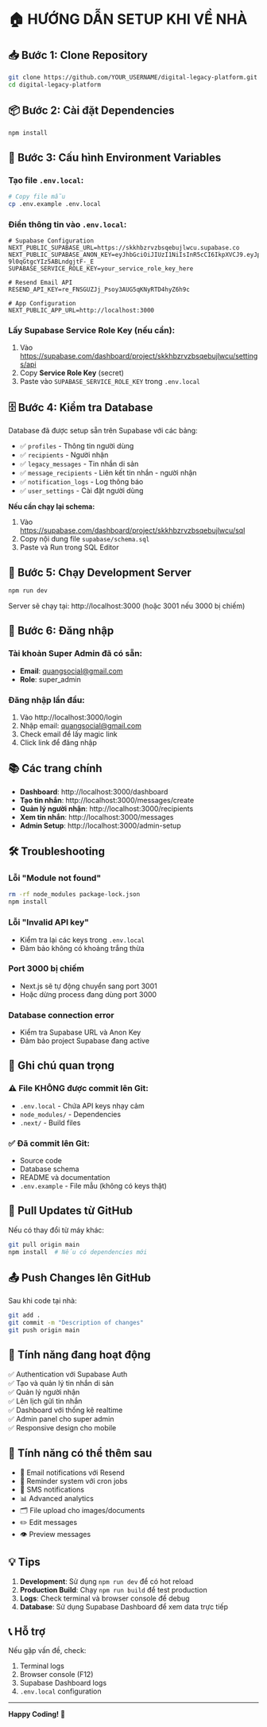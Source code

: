 # 🏠 HƯỚNG DẪN SETUP KHI VỀ NHÀ

## 📥 Bước 1: Clone Repository

```bash
git clone https://github.com/YOUR_USERNAME/digital-legacy-platform.git
cd digital-legacy-platform
```

## 📦 Bước 2: Cài đặt Dependencies

```bash
npm install
```

## 🔐 Bước 3: Cấu hình Environment Variables

### Tạo file `.env.local`:

```bash
# Copy file mẫu
cp .env.example .env.local
```

### Điền thông tin vào `.env.local`:

```env
# Supabase Configuration
NEXT_PUBLIC_SUPABASE_URL=https://skkhbzrvzbsqebujlwcu.supabase.co
NEXT_PUBLIC_SUPABASE_ANON_KEY=eyJhbGciOiJIUzI1NiIsInR5cCI6IkpXVCJ9.eyJpc3MiOiJzdXBhYmFzZSIsInJlZiI6InNra2hienJ2emJzcWVidWpsd2N1Iiwicm9sZSI6ImFub24iLCJpYXQiOjE3NjA1MjMyNjksImV4cCI6MjA3NjA5OTI2OX0.e5cZBssEwLEvekK2U3-9l0qGtgcYIz5ABLndgjtF-_E
SUPABASE_SERVICE_ROLE_KEY=your_service_role_key_here

# Resend Email API
RESEND_API_KEY=re_FNSGUZJj_Psoy3AUG5qKNyRTD4hyZ6h9c

# App Configuration
NEXT_PUBLIC_APP_URL=http://localhost:3000
```

### Lấy Supabase Service Role Key (nếu cần):
1. Vào https://supabase.com/dashboard/project/skkhbzrvzbsqebujlwcu/settings/api
2. Copy **Service Role Key** (secret)
3. Paste vào `SUPABASE_SERVICE_ROLE_KEY` trong `.env.local`

## 🗄️ Bước 4: Kiểm tra Database

Database đã được setup sẵn trên Supabase với các bảng:
- ✅ `profiles` - Thông tin người dùng
- ✅ `recipients` - Người nhận
- ✅ `legacy_messages` - Tin nhắn di sản
- ✅ `message_recipients` - Liên kết tin nhắn - người nhận
- ✅ `notification_logs` - Log thông báo
- ✅ `user_settings` - Cài đặt người dùng

**Nếu cần chạy lại schema:**
1. Vào https://supabase.com/dashboard/project/skkhbzrvzbsqebujlwcu/sql
2. Copy nội dung file `supabase/schema.sql`
3. Paste và Run trong SQL Editor

## 🚀 Bước 5: Chạy Development Server

```bash
npm run dev
```

Server sẽ chạy tại: http://localhost:3000 (hoặc 3001 nếu 3000 bị chiếm)

## 👤 Bước 6: Đăng nhập

### Tài khoản Super Admin đã có sẵn:
- **Email**: quangsocial@gmail.com
- **Role**: super_admin

### Đăng nhập lần đầu:
1. Vào http://localhost:3000/login
2. Nhập email: quangsocial@gmail.com
3. Check email để lấy magic link
4. Click link để đăng nhập

## 📚 Các trang chính

- **Dashboard**: http://localhost:3000/dashboard
- **Tạo tin nhắn**: http://localhost:3000/messages/create
- **Quản lý người nhận**: http://localhost:3000/recipients
- **Xem tin nhắn**: http://localhost:3000/messages
- **Admin Setup**: http://localhost:3000/admin-setup

## 🛠️ Troubleshooting

### Lỗi "Module not found"
```bash
rm -rf node_modules package-lock.json
npm install
```

### Lỗi "Invalid API key"
- Kiểm tra lại các keys trong `.env.local`
- Đảm bảo không có khoảng trắng thừa

### Port 3000 bị chiếm
- Next.js sẽ tự động chuyển sang port 3001
- Hoặc dừng process đang dùng port 3000

### Database connection error
- Kiểm tra Supabase URL và Anon Key
- Đảm bảo project Supabase đang active

## 📝 Ghi chú quan trọng

### ⚠️ File KHÔNG được commit lên Git:
- `.env.local` - Chứa API keys nhạy cảm
- `node_modules/` - Dependencies
- `.next/` - Build files

### ✅ Đã commit lên Git:
- Source code
- Database schema
- README và documentation
- `.env.example` - File mẫu (không có keys thật)

## 🔄 Pull Updates từ GitHub

Nếu có thay đổi từ máy khác:

```bash
git pull origin main
npm install  # Nếu có dependencies mới
```

## 📤 Push Changes lên GitHub

Sau khi code tại nhà:

```bash
git add .
git commit -m "Description of changes"
git push origin main
```

## 🎯 Tính năng đang hoạt động

✅ Authentication với Supabase Auth  
✅ Tạo và quản lý tin nhắn di sản  
✅ Quản lý người nhận  
✅ Lên lịch gửi tin nhắn  
✅ Dashboard với thống kê realtime  
✅ Admin panel cho super admin  
✅ Responsive design cho mobile  

## 🚧 Tính năng có thể thêm sau

- 📧 Email notifications với Resend
- 🔔 Reminder system với cron jobs
- 📱 SMS notifications
- 📊 Advanced analytics
- 🗂️ File upload cho images/documents
- ✏️ Edit messages
- 👁️ Preview messages

## 💡 Tips

1. **Development**: Sử dụng `npm run dev` để có hot reload
2. **Production Build**: Chạy `npm run build` để test production
3. **Logs**: Check terminal và browser console để debug
4. **Database**: Sử dụng Supabase Dashboard để xem data trực tiếp

## 📞 Hỗ trợ

Nếu gặp vấn đề, check:
1. Terminal logs
2. Browser console (F12)
3. Supabase Dashboard logs
4. `.env.local` configuration

---

**Happy Coding! 🎉**
